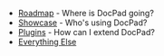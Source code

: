 - [Roadmap](https://github.com/balupton/docpad/wiki/Roadmap) - Where is DocPad going?
- [Showcase](https://github.com/balupton/docpad/wiki/Showcase) - Who's using DocPad?
- [Plugins](https://github.com/balupton/docpad/wiki/Plugins) - How can I extend DocPad?
- [Everything Else](https://github.com/balupton/docpad/wiki/_pages)